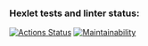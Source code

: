 ### Hexlet tests and linter status:
[![Actions Status](https://github.com/yarikus23/frontend-project-lvl1/workflows/hexlet-check/badge.svg)](https://github.com/yarikus23/frontend-project-lvl1/actions)
[![Maintainability](https://api.codeclimate.com/v1/badges/a99a88d28ad37a79dbf6/maintainability)](https://codeclimate.com/github/codeclimate/codeclimate/maintainability)
